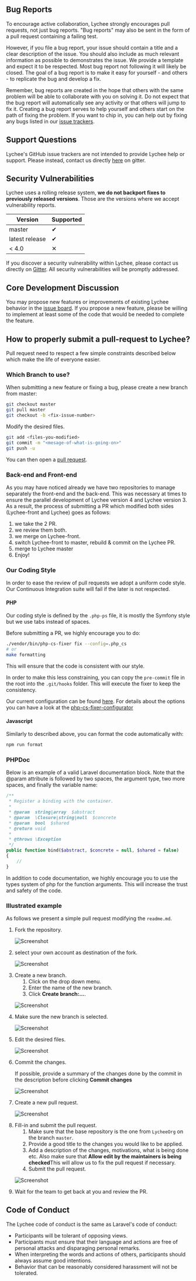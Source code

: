 ## Bug Reports
To encourage active collaboration, Lychee strongly encourages pull requests, not just bug reports. "Bug reports" may also be sent in the form of a pull request containing a failing test.

However, if you file a bug report, your issue should contain a title and a clear description of the issue. You should also include as much relevant information as possible to demonstrates the issue. We provide a template and expect it to be respected. Most bug report not following it will likely be closed. The goal of a bug report is to make it easy for yourself - and others - to replicate the bug and develop a fix.

Remember, bug reports are created in the hope that others with the same problem will be able to collaborate with you on solving it. Do not expect that the bug report will automatically see any activity or that others will jump to fix it. Creating a bug report serves to help yourself and others start on the path of fixing the problem. If you want to chip in, you can help out by fixing any bugs listed in our [issue trackers][1].

## Support Questions
Lychee's GitHub issue trackers are not intended to provide Lychee help or support. Please instead, contact us directly [here][2] on gitter.


## Security Vulnerabilities
Lychee uses a rolling release system, **we do not backport fixes to previously released versions**.
Those are the versions where we accept vulnerability reports.

| Version      | Supported|
|--------------|----------|
|master        |&#10004;  |
|latest release|&#10004;  |
|< 4.0         |&#10005;  |

If you discover a security vulnerability within Lychee, please contact us directly on [Gitter][2]. All security vulnerabilities will be promptly addressed.

## Core Development Discussion
You may propose new features or improvements of existing Lychee behavior in the [issue board][1]. If you propose a new feature, please be willing to implement at least some of the code that would be needed to complete the feature.


## How to properly submit a pull-request to Lychee?

Pull request need to respect a few simple constraints described below which make the life of everyone easier.

### Which Branch to use?
When submitting a new feature or fixing a bug, please create a new branch from master:

```bash
git checkout master
git pull master
git checkout -b <fix-issue-number>
```

Modify the desired files.

```bash
git add <files-you-modified>
git commit -m "<mesage-of-what-is-going-on>"
git push -u
```

You can then open a [pull request][3].

### Back-end and Front-end
As you may have noticed already we have two repositories to manage separately the front-end and the back-end.
This was necessary at times to ensure the parallel development of Lychee version 4 and Lychee version 3.
As a result, the process of submitting a PR which modified both sides (Lychee-front and Lychee) goes as follows:

1. we take the 2 PR.
2. we review them both.
3. we merge on Lychee-front.
4. switch Lychee-front to master, rebuild & commit on the Lychee PR.
5. merge to Lychee master
6. Enjoy!

### Our Coding Style
In order to ease the review of pull requests we adopt a uniform code style. Our Continuous Integration suite will 
fail if the later is not respected.

#### PHP

Our coding style is defined by the `.php-ps` file, it is mostly the Symfony style but we use tabs instead of spaces.

Before submitting a PR, we highly encourage you to do:
```bash
./vendor/bin/php-cs-fixer fix --config=.php_cs
# or
make formatting
```
This will ensure that the code is consistent with our style.

In order to make this less constraining, you can copy the `pre-commit` file in the root into the `.git/hooks` folder. This will execute the fixer to keep the consistency.

Our current configuration can be found [here](https://github.com/LycheeOrg/Lychee/blob/master/.php_cs).
For details about the options you can have a look at the [php-cs-fixer-configurator](https://mlocati.github.io/php-cs-fixer-configurator)

#### Javascript

Similarly to described above, you can format the code automatically with:

```bash
npm run format
```

### PHPDoc
Below is an example of a valid Laravel documentation block. Note that the @param attribute is followed by two spaces, the argument type, two more spaces, and finally the variable name:

```php
/**
 * Register a binding with the container.
 *
 * @param  string|array  $abstract
 * @param  \Closure|string|null  $concrete
 * @param  bool  $shared
 * @return void
 *
 * @throws \Exception
 */
public function bind($abstract, $concrete = null, $shared = false)
{
    //
}
```

In addition to code documentation, we highly encourage you to use the types system of php for the function arguments.
This will increase the trust and safety of the code.

### Illustrated example

As follows we present a simple pull request modifying the `readme.md`.

<ol>
<li>Fork the repository.

<p><img alt="Screenshot" src="img/contribute1.png" /></p>
</li>

<li>select your own account as destination of the fork.

<p><img alt="Screenshot" src="img/contribute2.png" /></p>
</li>

<li>Create a new branch.

<ol style="margin-left:1em">
<li>Click on the drop down menu.</li>
<li>Enter the name of the new branch.</li>
<li>Click <strong>Create branch:...</strong>.</li>
</ol>

<p><img alt="Screenshot" src="img/contribute3.png" /></p>
</li>

<li>Make sure the new branch is selected.

<p><img alt="Screenshot" src="img/contribute4.png" /></p>
</li>

<li>Edit the desired files.

<p><img alt="Screenshot" src="img/contribute5.png" /></p>
</li>

<li>Commit the changes.

If possible, provide a summary of the changes done by the commit in the description before clicking <strong>Commit changes</strong>

<p><img alt="Screenshot" src="img/contribute6.png" /></p>
</li>

<li>Create a new pull request.

<p><img alt="Screenshot" src="img/contribute7.png" /></p>
</li>

<li>Fill-in and submit the pull request.

<ol style="margin-left:1em">
<li>Make sure that the base repository is the one from <code>LycheeOrg</code> on the branch <code>master</code>.</li>
<li>Provide a good title to the changes you would like to be applied.</li>
<li>Add a description of the changes, motivations, what is being done etc. Also make sure that <strong>Allow edit by the maintainers is being checked</strong>This will allow us to fix the pull request if necessary.</li>
<li>Submit the pull request.</li>
</ol>

<p><img alt="Screenshot" src="img/contribute8.png" /></p>
</li>

<li>Wait for the team to get back at you and review the PR.</li>

</ol>

## Code of Conduct
The Lychee code of conduct is the same as Laravel's code of conduct:

- Participants will be tolerant of opposing views.
- Participants must ensure that their language and actions are free of personal attacks and disparaging personal remarks.
- When interpreting the words and actions of others, participants should always assume good intentions.
- Behavior that can be reasonably considered harassment will not be tolerated.


[1]: https://github.com/LycheeOrg/Lychee/issues
[2]: https://gitter.im/LycheeOrg/Lobby
[3]: https://github.com/LycheeOrg/Lychee/pulls

